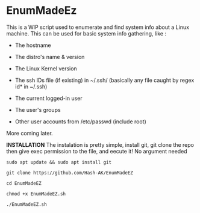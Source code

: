 # EnumMadeEz
This is a WIP script used to enumerate and find system info about a Linux machine. This can be used for basic system info gathering, like : 

- The hostname

- The distro's name & version 

- The Linux Kernel version 

- The ssh IDs file (if existing) in ~/.ssh/ (basically any file caught by regex id* in ~/.ssh)

- The current logged-in user

- The user's groups

- Other user accounts from /etc/passwd (include root)

More coming later. 

****INSTALLATION****
The instalation is pretty simple, install git, git clone the repo then give exec permission to the file, and eecute it! No argument needed

`sudo apt update && sudo apt install git`

`git clone https://github.com/Hash-AK/EnumMadeEZ`

`cd EnumMadeEZ`

`chmod +x EnumMadeEZ.sh`

`./EnumMadeEZ.sh`

